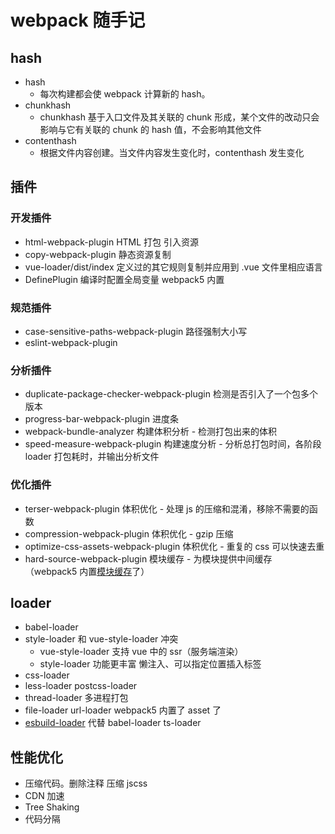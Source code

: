 <!--
 * @Desc:
 * @Author: 曾茹菁
 * @Date: 2022-08-17 09:50:13
 * @LastEditors: 曾茹菁
 * @LastEditTime: 2022-08-17 16:10:59
-->

# webpack 随手记

## hash

- hash
  - 每次构建都会使 webpack 计算新的 hash。
- chunkhash
  - chunkhash 基于入口文件及其关联的 chunk 形成，某个文件的改动只会影响与它有关联的 chunk 的 hash 值，不会影响其他文件
- contenthash
  - 根据文件内容创建。当文件内容发生变化时，contenthash 发生变化

## 插件

### 开发插件

- html-webpack-plugin HTML 打包 引入资源
- copy-webpack-plugin 静态资源复制
- vue-loader/dist/index 定义过的其它规则复制并应用到 .vue 文件里相应语言
- DefinePlugin 编译时配置全局变量 webpack5 内置

### 规范插件

- case-sensitive-paths-webpack-plugin 路径强制大小写
- eslint-webpack-plugin

### 分析插件

- duplicate-package-checker-webpack-plugin 检测是否引入了一个包多个版本
- progress-bar-webpack-plugin 进度条
- webpack-bundle-analyzer 构建体积分析 - 检测打包出来的体积
- speed-measure-webpack-plugin 构建速度分析 - 分析总打包时间，各阶段 loader 打包耗时，并输出分析文件

### 优化插件

- terser-webpack-plugin 体积优化 - 处理 js 的压缩和混淆，移除不需要的函数
- compression-webpack-plugin 体积优化 - gzip 压缩
- optimize-css-assets-webpack-plugin 体积优化 - 重复的 css 可以快速去重
- hard-source-webpack-plugin 模块缓存 - 为模块提供中间缓存 （webpack5 内置[模块缓存](https://webpack.js.org/configuration/cache/#root)了）

## loader

- babel-loader
- style-loader 和 vue-style-loader 冲突
  - vue-style-loader 支持 vue 中的 ssr（服务端渲染）
  - style-loader 功能更丰富 懒注入、可以指定位置插入标签
- css-loader
- less-loader postcss-loader
- thread-loader 多进程打包
- file-loader url-loader webpack5 内置了 asset 了
- [esbuild-loader](https://github.com/privatenumber/esbuild-loader) 代替 babel-loader ts-loader

## 性能优化

- 压缩代码。删除注释 压缩 jscss
- CDN 加速
- Tree Shaking
- 代码分隔
